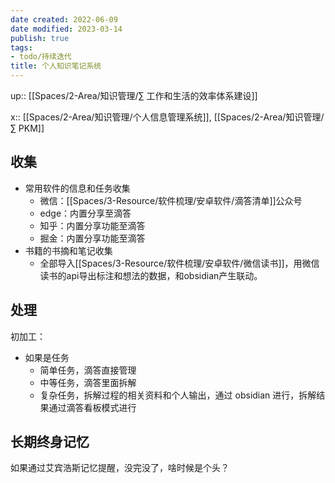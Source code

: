 ```yaml
---
date created: 2022-06-09
date modified: 2023-03-14
publish: true
tags:
- todo/持续迭代
title: 个人知识笔记系统
---
```

up:: [[Spaces/2-Area/知识管理/∑ 工作和生活的效率体系建设]]

x:: [[Spaces/2-Area/知识管理/个人信息管理系统]], [[Spaces/2-Area/知识管理/∑ PKM]]

## 收集

- 常用软件的信息和任务收集
	- 微信：[[Spaces/3-Resource/软件梳理/安卓软件/滴答清单]]公众号
	- edge：内置分享至滴答
	- 知乎：内置分享功能至滴答
	- 掘金：内置分享功能至滴答
- 书籍的书摘和笔记收集
	- 全部导入[[Spaces/3-Resource/软件梳理/安卓软件/微信读书]]，用微信读书的api导出标注和想法的数据，和obsidian产生联动。

## 处理

初加工：

- 如果是任务
	- 简单任务，滴答直接管理
	- 中等任务，滴答里面拆解
	- 复杂任务，拆解过程的相关资料和个人输出，通过 obsidian 进行，拆解结果通过滴答看板模式进行

## 长期终身记忆

如果通过艾宾浩斯记忆提醒，没完没了，啥时候是个头？